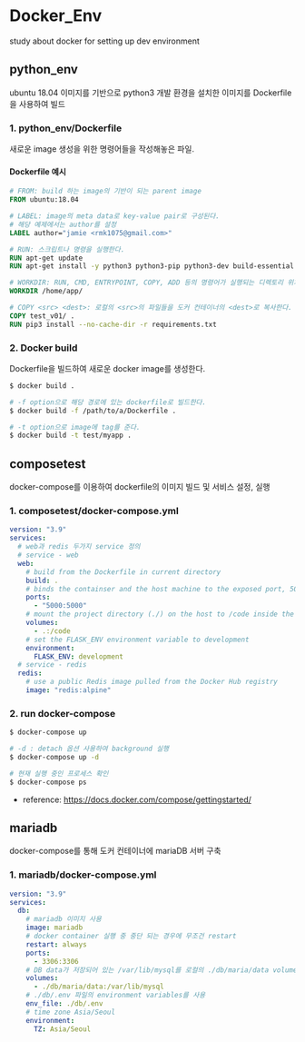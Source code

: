 # Docker_Env

study about docker for setting up dev environment

## python_env

ubuntu 18.04 이미지를 기반으로 python3 개발 환경을 설치한 이미지를 Dockerfile을 사용하여 빌드

### 1. python_env/Dockerfile

새로운 image 생성을 위한 명령어들을 작성해놓은 파일.

#### Dockerfile 예시

```dockerfile
# FROM: build 하는 image의 기반이 되는 parent image
FROM ubuntu:18.04

# LABEL: image의 meta data로 key-value pair로 구성된다.
# 해당 예제에서는 author를 설정
LABEL author="jamie <rmk1075@gmail.com>"

# RUN: 스크립트나 명령을 실행한다.
RUN apt-get update
RUN apt-get install -y python3 python3-pip python3-dev build-essential

# WORKDIR: RUN, CMD, ENTRYPOINT, COPY, ADD 등의 명령어가 실행되는 디렉토리 위치.
WORKDIR /home/app/

# COPY <src> <dest>: 로컬의 <src>의 파일들을 도커 컨테이너의 <dest>로 복사한다.
COPY test_v01/ .
RUN pip3 install --no-cache-dir -r requirements.txt
```

### 2. Docker build

Dockerfile을 빌드하여 새로운 docker image를 생성한다.

```sh
$ docker build .

# -f option으로 해당 경로에 있는 dockerfile로 빌드한다.
$ docker build -f /path/to/a/Dockerfile .

# -t option으로 image에 tag를 준다.
$ docker build -t test/myapp .
```

## composetest

docker-compose를 이용하여 dockerfile의 이미지 빌드 및 서비스 설정, 실행

### 1. composetest/docker-compose.yml

```yaml
version: "3.9"
services:
  # web과 redis 두가지 service 정의
  # service - web
  web:
    # build from the Dockerfile in current directory
    build: .
    # binds the containser and the host machine to the exposed port, 5000
    ports:
      - "5000:5000"
    # mount the project directory (./) on the host to /code inside the container
    volumes:
      - .:/code
    # set the FLASK_ENV environment variable to development
    environment:
      FLASK_ENV: development
  # service - redis 
  redis:
    # use a public Redis image pulled from the Docker Hub registry
    image: "redis:alpine"
```

### 2. run docker-compose

```sh
$ docker-compose up

# -d : detach 옵션 사용하여 background 실행
$ docker-compose up -d

# 현재 실행 중인 프로세스 확인
$ docker-compose ps
```

- reference: <https://docs.docker.com/compose/gettingstarted/>

## mariadb

docker-compose를 통해 도커 컨테이너에 mariaDB 서버 구축

### 1. mariadb/docker-compose.yml

```yaml
version: "3.9"
services:
  db:
    # mariadb 이미지 사용
    image: mariadb
    # docker container 실행 중 중단 되는 경우에 무조건 restart
    restart: always
    ports:
      - 3306:3306
    # DB data가 저장되어 있는 /var/lib/mysql를 로컬의 ./db/maria/data volume애 mount하여 container 종료되어도 data가 유지되도록 저장
    volumes:
      - ./db/maria/data:/var/lib/mysql
    # ./db/.env 파일의 environment variables를 사용
    env_file: ./db/.env
    # time zone Asia/Seoul
    environment:
      TZ: Asia/Seoul
```
